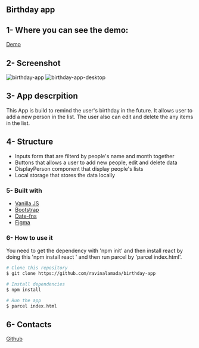 
## Birthday app

## 1- Where you can see the demo:
[Demo](https://prisca-birthday-app.netlify.app/)

## 2- Screenshot
![birthday-app](https://user-images.githubusercontent.com/60210180/144410254-99f4462a-a820-45cc-bcad-05217cb84eff.png)
![birthday-app-desktop](https://user-images.githubusercontent.com/60210180/144410533-bb311142-7f01-4f6e-8249-a40f215bb379.png)

## 3- App descrpition
This App is build to remind the user's birthday in the future. It allows user to add a new person in the list. The user also can edit and delete the any items in the list.

## 4- Structure
- Inputs form that are filterd by people's name and month together
- Buttons that allows a user to add new people, edit and delete data
- DisplayPerson component that display people's lists
- Local storage that stores the data locally

### 5- Built with
- [Vanilla JS](https://developer.mozilla.org/en-US/docs/Web/JavaScript)
- [Bootstrap](https://getbootstrap.com/)
- [Date-fns](https://date-fns.org/)
- [Figma](https://www.figma.com/file/bb1Mie5R3mUhR77PtGG8bJ/Birthday-App?node-id=0%3A1)

### 6- How to use it
 
You need to get the dependency with 'npm init' and then install react by doing this 'npm install react ' and then run parcel by 'parcel index.html'.
 
 ```bash
# Clone this repository
$ git clone https://github.com/ravinalamada/birthday-app

# Install dependencies
$ npm install

# Run the app
$ parcel index.html
```
## 6- Contacts
[Github](https://github.com/ravinalamada)
